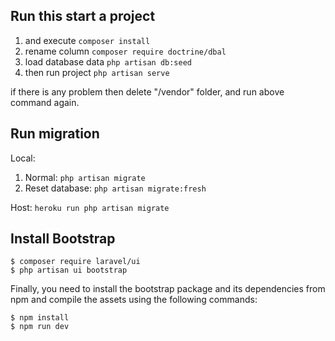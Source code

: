 ## Run this start a project
1. and execute `composer install`
2. rename column `composer require doctrine/dbal`
3. load database data `php artisan db:seed`
4. then run project `php artisan serve`

if there is any problem then delete "/vendor" folder, and run above command again.

## Run migration
Local: 
1. Normal: `php artisan migrate`
2. Reset database: `php artisan migrate:fresh`

Host: `heroku run php artisan migrate`

## Install Bootstrap
```
$ composer require laravel/ui
$ php artisan ui bootstrap
```
Finally, you need to install the bootstrap package and its dependencies from npm and compile the assets using the following commands:
```
$ npm install
$ npm run dev
```
